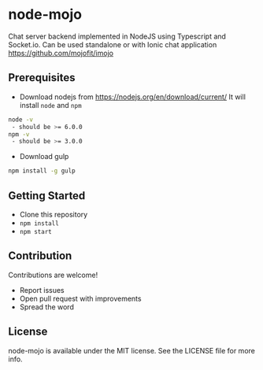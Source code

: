 # node-mojo
Chat server backend implemented in NodeJS using Typescript and Socket.io. Can be used standalone or with Ionic chat application https://github.com/mojofit/imojo

## Prerequisites
- Download nodejs from https://nodejs.org/en/download/current/ It will install `node` and `npm`
```bash
node -v
 - should be >= 6.0.0
npm -v
 - should be >= 3.0.0
```
- Download gulp
```bash
npm install -g gulp
```

## Getting Started

* Clone this repository
* `npm install`
* `npm start`

## Contribution
Contributions are welcome!

* Report issues
* Open pull request with improvements
* Spread the word

## License
node-mojo is available under the MIT license. See the LICENSE file for more info.
